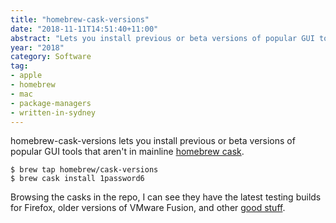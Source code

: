 ```yaml
---
title: "homebrew-cask-versions"
date: "2018-11-11T14:51:40+11:00"
abstract: "Lets you install previous or beta versions of popular GUI tools."
year: "2018"
category: Software
tag:
- apple
- homebrew
- mac
- package-managers
- written-in-sydney
---
```

homebrew-cask-versions lets you install previous or beta versions of popular GUI tools that aren't in mainline [homebrew cask].

    $ brew tap homebrew/cask-versions
    $ brew cask install 1password6

Browsing the casks in the repo, I can see they have the latest testing builds for Firefox, older versions of VMware Fusion, and other [good stuff].

[homebrew cask]: http://caskroom.io/
[good stuff]: https://github.com/Homebrew/homebrew-cask-versions/tree/master/Casks

